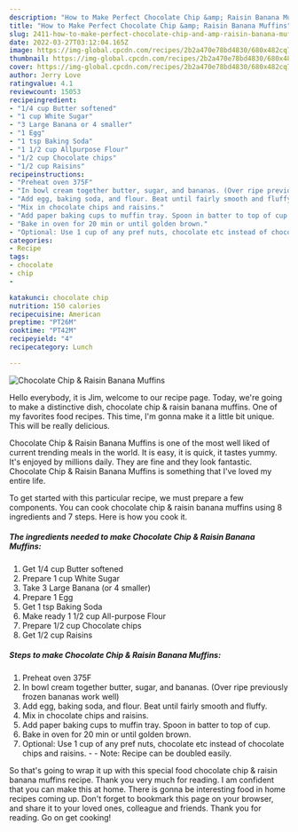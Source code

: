 ```yaml
---
description: "How to Make Perfect Chocolate Chip &amp; Raisin Banana Muffins"
title: "How to Make Perfect Chocolate Chip &amp; Raisin Banana Muffins"
slug: 2411-how-to-make-perfect-chocolate-chip-and-amp-raisin-banana-muffins
date: 2022-03-27T03:12:04.165Z
image: https://img-global.cpcdn.com/recipes/2b2a470e78bd4830/680x482cq70/chocolate-chip-raisin-banana-muffins-recipe-main-photo.jpg
thumbnail: https://img-global.cpcdn.com/recipes/2b2a470e78bd4830/680x482cq70/chocolate-chip-raisin-banana-muffins-recipe-main-photo.jpg
cover: https://img-global.cpcdn.com/recipes/2b2a470e78bd4830/680x482cq70/chocolate-chip-raisin-banana-muffins-recipe-main-photo.jpg
author: Jerry Love
ratingvalue: 4.1
reviewcount: 15053
recipeingredient:
- "1/4 cup Butter softened"
- "1 cup White Sugar"
- "3 Large Banana or 4 smaller"
- "1 Egg"
- "1 tsp Baking Soda"
- "1 1/2 cup Allpurpose Flour"
- "1/2 cup Chocolate chips"
- "1/2 cup Raisins"
recipeinstructions:
- "Preheat oven 375F"
- "In bowl cream together butter, sugar, and bananas. (Over ripe previously frozen bananas work well)"
- "Add egg, baking soda, and flour. Beat until fairly smooth and fluffy."
- "Mix in chocolate chips and raisins."
- "Add paper baking cups to muffin tray. Spoon in batter to top of cup."
- "Bake in oven for 20 min or until golden brown."
- "Optional: Use 1 cup of any pref nuts, chocolate etc instead of chocolate chips and raisins.  Note: Recipe can be doubled easily."
categories:
- Recipe
tags:
- chocolate
- chip
- 

katakunci: chocolate chip  
nutrition: 150 calories
recipecuisine: American
preptime: "PT26M"
cooktime: "PT42M"
recipeyield: "4"
recipecategory: Lunch

---
```



![Chocolate Chip & Raisin Banana Muffins](https://img-global.cpcdn.com/recipes/2b2a470e78bd4830/680x482cq70/chocolate-chip-raisin-banana-muffins-recipe-main-photo.jpg)

Hello everybody, it is Jim, welcome to our recipe page. Today, we're going to make a distinctive dish, chocolate chip & raisin banana muffins. One of my favorites food recipes. This time, I'm gonna make it a little bit unique. This will be really delicious.

Chocolate Chip & Raisin Banana Muffins is one of the most well liked of current trending meals in the world. It is easy, it is quick, it tastes yummy. It's enjoyed by millions daily. They are fine and they look fantastic. Chocolate Chip & Raisin Banana Muffins is something that I've loved my entire life.




To get started with this particular recipe, we must prepare a few components. You can cook chocolate chip & raisin banana muffins using 8 ingredients and 7 steps. Here is how you cook it.

<!--inarticleads1-->

##### The ingredients needed to make Chocolate Chip & Raisin Banana Muffins:

1. Get 1/4 cup Butter softened
1. Prepare 1 cup White Sugar
1. Take 3 Large Banana (or 4 smaller)
1. Prepare 1 Egg
1. Get 1 tsp Baking Soda
1. Make ready 1 1/2 cup All-purpose Flour
1. Prepare 1/2 cup Chocolate chips
1. Get 1/2 cup Raisins




<!--inarticleads2-->

##### Steps to make Chocolate Chip & Raisin Banana Muffins:

1. Preheat oven 375F
1. In bowl cream together butter, sugar, and bananas. (Over ripe previously frozen bananas work well)
1. Add egg, baking soda, and flour. Beat until fairly smooth and fluffy.
1. Mix in chocolate chips and raisins.
1. Add paper baking cups to muffin tray. Spoon in batter to top of cup.
1. Bake in oven for 20 min or until golden brown.
1. Optional: Use 1 cup of any pref nuts, chocolate etc instead of chocolate chips and raisins. -  - Note: Recipe can be doubled easily.




So that's going to wrap it up with this special food chocolate chip & raisin banana muffins recipe. Thank you very much for reading. I am confident that you can make this at home. There is gonna be interesting food in home recipes coming up. Don't forget to bookmark this page on your browser, and share it to your loved ones, colleague and friends. Thank you for reading. Go on get cooking!
